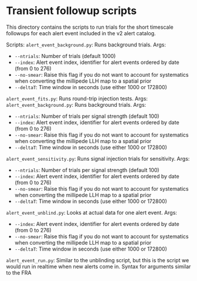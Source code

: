 # Transient followup scripts

This directory contains the scripts to run trials for the short timescale followups for each alert event included in the v2 alert catalog. 

Scripts:
`alert_event_background.py`: Runs background trials. Args:
* `--ntrials`: Number of trials (default 1000)
* `--index`: Alert event index, identifier for alert events ordered by date (from 0 to 276)
* `--no-smear`: Raise this flag if you do not want to account for systematics when converting the millipede LLH map to a spatial prior
* `--deltaT`: Time window in seconds (use either 1000 or 172800)

`alert_event_fits.py`: Runs round-trip injection tests. Args:
`alert_event_background.py`: Runs background trials. Args:
* `--ntrials`: Number of trials per signal strength (default 100)
* `--index`: Alert event index, identifier for alert events ordered by date (from 0 to 276)
* `--no-smear`: Raise this flag if you do not want to account for systematics when converting the millipede LLH map to a spatial prior
* `--deltaT`: Time window in seconds (use either 1000 or 172800)

`alert_event_sensitivity.py`: Runs signal injection trials for sensitivity. Args:
* `--ntrials`: Number of trials per signal strength (default 100)
* `--index`: Alert event index, identifier for alert events ordered by date (from 0 to 276)
* `--no-smear`: Raise this flag if you do not want to account for systematics when converting the millipede LLH map to a spatial prior
* `--deltaT`: Time window in seconds (use either 1000 or 172800)

`alert_event_unblind.py`: Looks at actual data for one alert event. Args:
* `--index`: Alert event index, identifier for alert events ordered by date (from 0 to 276)
* `--no-smear`: Raise this flag if you do not want to account for systematics when converting the millipede LLH map to a spatial prior
* `--deltaT`: Time window in seconds (use either 1000 or 172800)

`alert_event_run.py`: Similar to the unblinding script, but this is the script we would run in realtime when new alerts come in. Syntax for arguments similar to the FRA